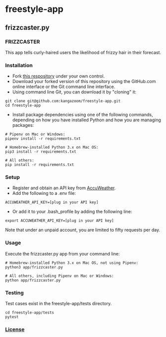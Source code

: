 # freestyle-app

## frizzcaster.py

### FRIZZCASTER
This app tells curly-haired users the likelihood of frizzy hair in their forecast.

### Installation
- Fork [this respository](https://github.com/kangazoom/freestyle-app) under your own control.
- Download your forked version of this repository using the GitHub.com online interface or the Git command line interface.
- Using command line Git, you can download it by "cloning" it:
```
git clone git@github.com:kangazoom/freestyle-app.git
cd freestyle-app
```

- Install package dependencies using one of the following commands, depending on how you have installed Python and how you are managing packages:

```
# Pipenv on Mac or Windows:
pipenv install -r requirements.txt

# Homebrew-installed Python 3.x on Mac OS:
pip3 install -r requirements.txt

# All others:
pip install -r requirements.txt
```

### Setup
- Register and obtain an API key from [AccuWeather](https://developer.accuweather.com/).
- Add the following to a .env file:
```
ACCUWEATHER_API_KEY=[plug in your API key]
```
- Or add it to your .bash_profile by adding the following line:
```
export ACCUWEATHER_API_KEY=[plug in your API key]
```

Note that under an unpaid account, you are limited to fifty requests per day.


### Usage
Execute the frizzcaster.py app from your command line:

```
# Homebrew-installed Python 3.x on Mac OS, not using Pipenv:
python3 app/frizzcaster.py

# All others, including Pipenv on Mac or Windows:
python app/frizzcaster.py
```

### Testing
Test cases exist in the freestyle-app/tests directory.
```
cd freestyle-app/tests
pytest
```

### [License](http://kangazoom/freestyle-app/license)
